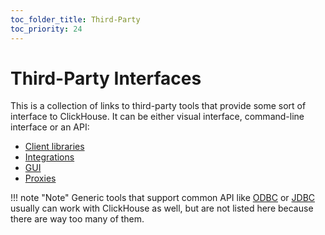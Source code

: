 ```yaml
---
toc_folder_title: Third-Party
toc_priority: 24
---
```


# Third-Party Interfaces

This is a collection of links to third-party tools that provide some sort of interface to ClickHouse. It can be either visual interface, command-line interface or an API:

-   [Client libraries](client-libraries.md)
-   [Integrations](integrations.md)
-   [GUI](gui.md)
-   [Proxies](proxy.md)


!!! note "Note"
    Generic tools that support common API like [ODBC](../odbc.md) or [JDBC](../jdbc.md) usually can work with ClickHouse as well, but are not listed here because there are way too many of them.
